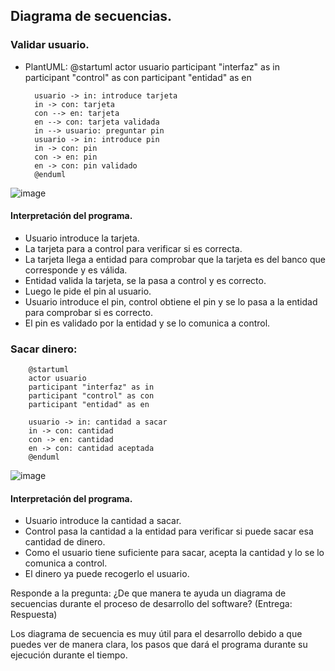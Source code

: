 ## Diagrama de secuencias.
### Validar usuario.
- PlantUML:
@startuml
        actor usuario
        participant "interfaz" as in
        participant "control" as con
        participant "entidad" as en

        usuario -> in: introduce tarjeta
        in -> con: tarjeta
        con --> en: tarjeta
        en --> con: tarjeta validada
        in --> usuario: preguntar pin
        usuario -> in: introduce pin
        in -> con: pin
        con -> en: pin
        en -> con: pin validado
        @enduml
    
![image](https://github.com/user-attachments/assets/bab8fce4-9da0-49da-a065-9471ebd4b345)

#### Interpretación del programa.
- Usuario introduce la tarjeta.
- La tarjeta para a control para verificar si es correcta.
- La tarjeta llega a entidad para comprobar que la tarjeta es del banco que corresponde y es válida.
- Entidad valida la tarjeta, se la pasa a control y es correcto.
- Luego le pide el pin al usuario.
- Usuario introduce el pin, control obtiene el pin y se lo pasa a la entidad para comprobar si es correcto.
- El pin es validado por la entidad y se lo comunica a control.


### Sacar dinero:
        @startuml
        actor usuario
        participant "interfaz" as in
        participant "control" as con
        participant "entidad" as en

        usuario -> in: cantidad a sacar
        in -> con: cantidad
        con -> en: cantidad
        en -> con: cantidad aceptada
        @enduml
        
![image](https://github.com/user-attachments/assets/8d872930-3c11-4212-a775-bc0a30c2007e)


#### Interpretación del programa.
- Usuario introduce la cantidad a sacar.
- Control pasa la cantidad a la entidad para verificar si puede sacar esa cantidad de dinero.
- Como el usuario tiene suficiente para sacar, acepta la cantidad y lo se lo comunica a control.
- El dinero ya puede recogerlo el usuario.

Responde a la pregunta: ¿De que manera te ayuda un diagrama de secuencias durante el proceso de desarrollo del software? (Entrega: Respuesta)

Los diagrama de secuencia es muy útil para el desarrollo debido a que puedes ver de manera clara, los pasos que dará el programa durante su ejecución durante el tiempo.
